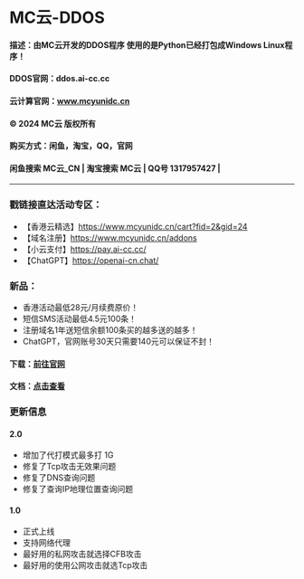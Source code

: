# MC云-DDOS

#### 描述：由MC云开发的DDOS程序 使用的是Python已经打包成Windows Linux程序！
#### DDOS官网：ddos.ai-cc.cc
#### 云计算官网：www.mcyunidc.cn
#### © 2024 MC云 版权所有
#### 购买方式：闲鱼，淘宝，QQ，官网
#### 闲鱼搜索 MC云_CN | 淘宝搜索 MC云 | QQ号 1317957427 | 
---
### 戳链接直达活动专区：
- 【香港云精选】https://www.mcyunidc.cn/cart?fid=2&gid=24
- 【域名注册】https://www.mcyunidc.cn/addons
- 【小云支付】https://pay.ai-cc.cc/
- 【ChatGPT】https://openai-cn.chat/

### 新品：

- 香港活动最低28元/月续费原价！
- 短信SMS活动最低4.5元100条！
- 注册域名1年送短信余额100条买的越多送的越多！
- ChatGPT，官网账号30天只需要140元可以保证不封！

#### 下载：[前往官网](https://ddos.ai-cc.cc)

#### 文档：[点击查看](https://mc-yun.gitbook.io/ddos)

### 更新信息
#### 2.0
- 增加了代打模式最多打 1G 
- 修复了Tcp攻击无效果问题
- 修复了DNS查询问题
- 修复了查询IP地理位置查询问题
#### 1.0 
- 正式上线
- 支持网络代理
- 最好用的私网攻击就选择CFB攻击 
- 最好用的使用公网攻击就选Tcp攻击